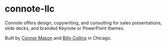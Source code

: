 # connote-llc

Connote offers design, copywriting, and consulting for sales presentations, slide decks, and branded Keynote or PowerPoint themes. 

Built by [Connor Mason](https://cnnr.land/) and [Billy Collins](http://billycollins.me/) in Chicago.
